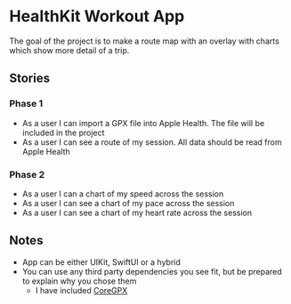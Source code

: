 # HealthKit Workout App

The goal of the project is to make a route map with an overlay with charts which show more detail of a trip.

## Stories

### Phase 1
- As a user I can import a GPX file into Apple Health. The file will be included in the project
- As a user I can see a route of my session. All data should be read from Apple Health
### Phase 2
- As a user I can a chart of my speed across the session
- As a user I can see a chart of my pace across the session
- As a user I can see a chart of my heart rate across the session


## Notes

- App can be either UIKit, SwiftUI or a hybrid
- You can use any third party dependencies you see fit, but be prepared to explain why you chose them
    - I have included [CoreGPX](https://github.com/vincentneo/CoreGPX) 

